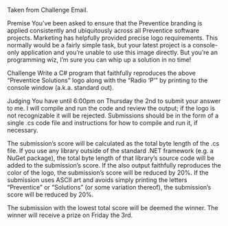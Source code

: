 Taken from Challenge Email.

Premise
You’ve been asked to ensure that the Preventice branding is applied consistently and ubiquitously across all Preventice software projects. Marketing has helpfully provided precise logo requirements. This normally would be a fairly simple task, but your latest project is a console-only application and you’re unable to use this image directly. But you’re an programming wiz, I’m sure you can whip up a solution in no time!

Challenge
Write a C# program that faithfully reproduces the above “Preventice Solutions” logo along with the “Radio ‘P’” by printing to the console window (a.k.a. standard out).
                                                                                                                                                                                                                                                         
Judging
You have until 6:00pm on Thursday the 2nd to submit your answer to me. I will compile and run the code and review the output; if the logo is not recognizable it will be rejected. Submissions should be in the form of a single .cs code file and instructions for how to compile and run it, if necessary.

The submission’s score will be calculated as the total byte length of the .cs file. If you use any library outside of the standard .NET framework (e.g. a NuGet package), the total byte length of that library’s source code will be added to the submission’s score. If the also output faithfully reproduces the color of the logo, the submission’s score will be reduced by 20%. If the submission uses ASCII art and avoids simply printing the letters “Preventice” or “Solutions” (or some variation thereof), the submission’s score will be reduced by 20%.

The submission with the lowest total score will be deemed the winner. The winner will receive a prize on Friday the 3rd.

